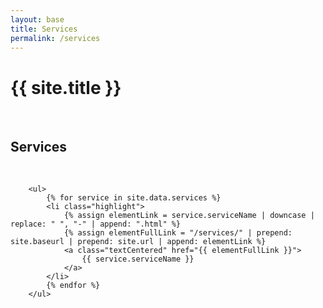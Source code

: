 ```yaml
---
layout: base
title: Services
permalink: /services
---
```


<div class="section big">
   <div class="content limited centered">
        <h1 class="upper">{{ site.title }}</h1>
        <br>
        <h2 class="lower">Services</h2>
        <br>

        <ul>
            {% for service in site.data.services %}
            <li class="highlight">
                {% assign elementLink = service.serviceName | downcase | replace: " ", "-" | append: ".html" %}
                {% assign elementFullLink = "/services/" | prepend: site.baseurl | prepend: site.url | append: elementLink %}
                <a class="textCentered" href="{{ elementFullLink }}">
                    {{ service.serviceName }}
                </a>
            </li>
            {% endfor %}
        </ul>
   </div>
</div>
